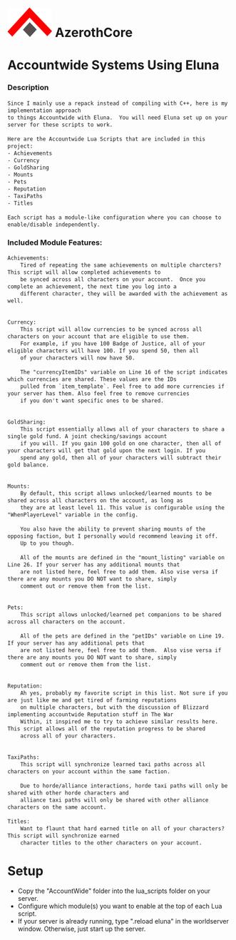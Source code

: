 # ![logo](https://raw.githubusercontent.com/azerothcore/azerothcore.github.io/master/images/logo-github.png) AzerothCore

# Accountwide Systems Using Eluna

### Description

	Since I mainly use a repack instead of compiling with C++, here is my implementation approach
	to things Accountwide with Eluna.  You will need Eluna set up on your server for these scripts to work.

	Here are the Accountwide Lua Scripts that are included in this project:
	- Achievements
	- Currency
 	- GoldSharing
	- Mounts
 	- Pets
	- Reputation
 	- TaxiPaths
  	- Titles

  	Each script has a module-like configuration where you can choose to enable/disable independently.

### Included Module Features:
	Achievements:
 		Tired of repeating the same achievements on multiple charcters? This script will allow completed achievements to
   		be synced across all characters on your account.  Once you complete an achievement, the next time you log into a 
     	different character, they will be awarded with the achievement as well.

 
 	Currency:
       	This script will allow currencies to be synced across all characters on your account that are eligible to use them.
		For example, if you have 100 Badge of Justice, all of your eligible characters will have 100. If you spend 50, then all
 		of your characters will now have 50.  
  	
		The "currencyItemIDs" variable on Line 16 of the script indicates which currencies are shared. These values are the IDs 
		pulled from `item_template`. Feel free to add more currencies if your server has them. Also feel free to remove currencies
 		if you don't want specific ones to be shared.

 
 	GoldSharing:
  		This script essentially allows all of your characters to share a single gold fund. A joint checking/savings account
    	if you will. If you gain 100 gold on one character, then all of your characters will get that gold upon the next login. If you
     	spend any gold, then all of your characters will subtract their gold balance.

 
 	Mounts:
  		By default, this script allows unlocked/learned mounts to be shared across all characters on the account, as long as
    	they are at least level 11. This value is configurable using the "WhenPlayerLevel" variable in the config.
      	
       	You also have the ability to prevent sharing mounts of the opposing faction, but I personally would recommend leaving it off.
       	Up to you though.
		
  		All of the mounts are defined in the "mount_listing" variable on Line 26. If your server has any additional mounts that
    	are not listed here, feel free to add them. Also vise versa if there are any mounts you DO NOT want to share, simply
      	comment out or remove them from the list.


	Pets:
       	This script allows unlocked/learned pet companions to be shared across all characters on the account.

  		All of the pets are defined in the "petIDs" variable on Line 19.  If your server has any additional pets that
    	are not listed here, feel free to add them.  Also vise versa if there are any mounts you DO NOT want to share, simply
     	comment out or remove them from the list.

 
 	Reputation:
     	Ah yes, probably my favorite script in this list. Not sure if you are just like me and get tired of farming reputations
      	on multiple characters, but with the discussion of Blizzard implementing accountwide Reputation stuff in The War
       	Within, it inspired me to try to achieve similar results here. This script allows all of the reputation progress to be shared
		across all of your characters.


  	TaxiPaths:
   		This script will synchronize learned taxi paths across all characters on your account within the same faction.
    	
     	Due to horde/alliance interactions, horde taxi paths will only be shared with other horde characters and 
     	alliance taxi paths will only be shared with other alliance characters on the same account.

	Titles:
       	Want to flaunt that hard earned title on all of your characters?  This script will synchronize earned 
       	character titles to the other characters on your account.


# Setup

- Copy the "AccountWide" folder into the lua_scripts folder on your server.
- Configure which module(s) you want to enable at the top of each Lua script.
- If your server is already running, type ".reload eluna" in the worldserver window.  Otherwise, just start up the server.
